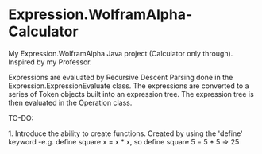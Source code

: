 # Expression.WolframAlpha-Calculator
My Expression.WolframAlpha Java project (Calculator only through). Inspired by my Professor.

Expressions are evaluated by Recursive Descent Parsing done in the Expression.ExpressionEvaluate class. The expressions are converted to a series
of Token objects built into an expression tree. The expression tree is then evaluated in the Operation class.

TO-DO:
<p>
1. Introduce the ability to create functions. Created by using the 'define' keyword
  -e.g. define square x = x * x, so define square 5 = 5 * 5 => 25
</p>
